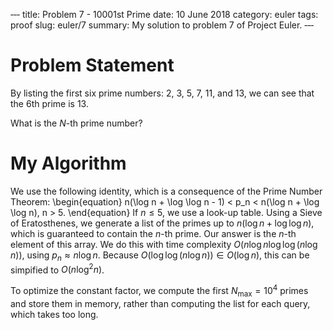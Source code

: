 ‐‐‐
title: Problem 7 - 10001st Prime
date: 10 June 2018
category: euler
tags: proof
slug: euler/7
summary: My solution to problem 7 of Project Euler.
‐‐‐

# Problem Statement

By listing the first six prime numbers: 2, 3, 5, 7, 11, and 13, we can see that the 6th prime is 13.

What is the $N$-th prime number?

# My Algorithm

We use the following identity, which is a consequence of the Prime Number Theorem:
\begin{equation}
	n(\log n + \log \log n - 1) < p_n < n(\log n + \log \log n), n > 5.
\end{equation}
If $n \le 5$, we use a look-up table.
Using a Sieve of Eratosthenes, we generate a list of the primes up to $n(\log n + \log \log n)$, which is guaranteed to contain the $n$-th prime.
Our answer is the $n$-th element of this array.
We do this with time complexity $O(n \log n \log \log (n \log n))$, using $p_n \approx n \log n$.
Because $O(\log \log (n \log n)) \in O(\log n)$, this can be simpified to $O(n \log^2 n)$.

To optimize the constant factor, we compute the first $N_{\text{max}} = 10^4$ primes and store them in memory, rather than computing the list for each query, which takes too long. 